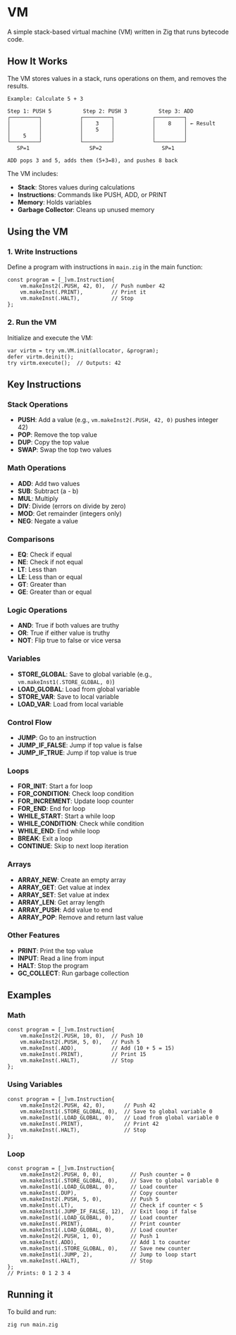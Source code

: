 # VM

A simple stack-based virtual machine (VM) written in Zig that runs bytecode code.

## How It Works

The VM stores values in a stack, runs operations on them, and removes the results.

```
Example: Calculate 5 + 3

Step 1: PUSH 5          Step 2: PUSH 3          Step 3: ADD
┌─────────┐            ┌─────────┐            ┌─────────┐
│         │            │    3    │            │    8    │ ← Result
│         │            │    5    │            │         │
│    5    │            │         │            │         │
└─────────┘            └─────────┘            └─────────┘
   SP=1                   SP=2                   SP=1

ADD pops 3 and 5, adds them (5+3=8), and pushes 8 back
```

The VM includes:
- **Stack**: Stores values during calculations
- **Instructions**: Commands like PUSH, ADD, or PRINT
- **Memory**: Holds variables
- **Garbage Collector**: Cleans up unused memory

## Using the VM

### 1. Write Instructions
Define a program with instructions in `main.zig` in the main function:
```zig
const program = [_]vm.Instruction{
    vm.makeInst2(.PUSH, 42, 0),  // Push number 42
    vm.makeInst(.PRINT),         // Print it
    vm.makeInst(.HALT),          // Stop
};
```

### 2. Run the VM
Initialize and execute the VM:
```zig
var virtm = try vm.VM.init(allocator, &program);
defer virtm.deinit();
try virtm.execute();  // Outputs: 42
```

## Key Instructions

### Stack Operations
- **PUSH**: Add a value (e.g., `vm.makeInst2(.PUSH, 42, 0)` pushes integer 42)
- **POP**: Remove the top value
- **DUP**: Copy the top value
- **SWAP**: Swap the top two values

### Math Operations
- **ADD**: Add two values
- **SUB**: Subtract (a - b)
- **MUL**: Multiply
- **DIV**: Divide (errors on divide by zero)
- **MOD**: Get remainder (integers only)
- **NEG**: Negate a value

### Comparisons
- **EQ**: Check if equal
- **NE**: Check if not equal
- **LT**: Less than
- **LE**: Less than or equal
- **GT**: Greater than
- **GE**: Greater than or equal

### Logic Operations
- **AND**: True if both values are truthy
- **OR**: True if either value is truthy
- **NOT**: Flip true to false or vice versa

### Variables
- **STORE_GLOBAL**: Save to global variable (e.g., `vm.makeInst1(.STORE_GLOBAL, 0)`)
- **LOAD_GLOBAL**: Load from global variable
- **STORE_VAR**: Save to local variable
- **LOAD_VAR**: Load from local variable

### Control Flow
- **JUMP**: Go to an instruction
- **JUMP_IF_FALSE**: Jump if top value is false
- **JUMP_IF_TRUE**: Jump if top value is true

### Loops
- **FOR_INIT**: Start a for loop
- **FOR_CONDITION**: Check loop condition
- **FOR_INCREMENT**: Update loop counter
- **FOR_END**: End for loop
- **WHILE_START**: Start a while loop
- **WHILE_CONDITION**: Check while condition
- **WHILE_END**: End while loop
- **BREAK**: Exit a loop
- **CONTINUE**: Skip to next loop iteration

### Arrays
- **ARRAY_NEW**: Create an empty array
- **ARRAY_GET**: Get value at index
- **ARRAY_SET**: Set value at index
- **ARRAY_LEN**: Get array length
- **ARRAY_PUSH**: Add value to end
- **ARRAY_POP**: Remove and return last value

### Other Features
- **PRINT**: Print the top value
- **INPUT**: Read a line from input
- **HALT**: Stop the program
- **GC_COLLECT**: Run garbage collection

## Examples

### Math
```zig
const program = [_]vm.Instruction{
    vm.makeInst2(.PUSH, 10, 0),  // Push 10
    vm.makeInst2(.PUSH, 5, 0),   // Push 5
    vm.makeInst(.ADD),           // Add (10 + 5 = 15)
    vm.makeInst(.PRINT),         // Print 15
    vm.makeInst(.HALT),          // Stop
};
```

### Using Variables
```zig
const program = [_]vm.Instruction{
    vm.makeInst2(.PUSH, 42, 0),      // Push 42
    vm.makeInst1(.STORE_GLOBAL, 0),  // Save to global variable 0
    vm.makeInst1(.LOAD_GLOBAL, 0),   // Load from global variable 0
    vm.makeInst(.PRINT),             // Print 42
    vm.makeInst(.HALT),              // Stop
};
```

### Loop
```zig
const program = [_]vm.Instruction{
    vm.makeInst2(.PUSH, 0, 0),         // Push counter = 0
    vm.makeInst1(.STORE_GLOBAL, 0),    // Save to global variable 0
    vm.makeInst1(.LOAD_GLOBAL, 0),     // Load counter
    vm.makeInst(.DUP),                 // Copy counter
    vm.makeInst2(.PUSH, 5, 0),         // Push 5
    vm.makeInst(.LT),                  // Check if counter < 5
    vm.makeInst1(.JUMP_IF_FALSE, 12),  // Exit loop if false
    vm.makeInst1(.LOAD_GLOBAL, 0),     // Load counter
    vm.makeInst(.PRINT),               // Print counter
    vm.makeInst1(.LOAD_GLOBAL, 0),     // Load counter
    vm.makeInst2(.PUSH, 1, 0),         // Push 1
    vm.makeInst(.ADD),                 // Add 1 to counter
    vm.makeInst1(.STORE_GLOBAL, 0),    // Save new counter
    vm.makeInst1(.JUMP, 2),            // Jump to loop start
    vm.makeInst(.HALT),                // Stop
};
// Prints: 0 1 2 3 4
```

## Running it
To build and run:
```bash
zig run main.zig
```
